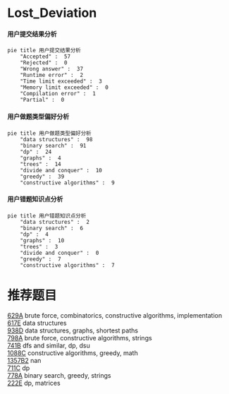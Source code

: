 # Lost_Deviation

<!-- tabs:start -->



#### **用户提交结果分析**

```mermaid
pie title 用户提交结果分析
    "Accepted" :  57
    "Rejected" :  0
    "Wrong answer" :  37
    "Runtime error" :  2
    "Time limit exceeded" :  3
    "Memory limit exceeded" :  0
    "Compilation error" :  1
    "Partial" :  0
```

#### **用户做题类型偏好分析**

```mermaid
pie title 用户做题类型偏好分析
    "data structures" :  98
    "binary search" :  91
    "dp" :  24
    "graphs" :  4
    "trees" :  14
    "divide and conquer" :  10
    "greedy" :  39
    "constructive algorithms" :  9
```
#### **用户错题知识点分析**

```mermaid
pie title 用户错题知识点分析
    "data structures" :  2
    "binary search" :  6
    "dp" :  4
    "graphs" :  10
    "trees" :  3
    "divide and conquer" :  0
    "greedy" :  7
    "constructive algorithms" :  7
```



<!-- tabs:end -->
# 推荐题目
[629A](https://codeforces.com/contest/629/problem/A)		brute force,
                        combinatorics,
                        constructive algorithms,
                        implementation		  
[617E](https://codeforces.com/contest/617/problem/E)		data structures		  
[938D](https://codeforces.com/contest/938/problem/D)		data structures,
                        graphs,
                        shortest paths		  
[798A](https://codeforces.com/contest/798/problem/A)		brute force,
                        constructive algorithms,
                        strings		  
[741B](https://codeforces.com/contest/741/problem/B)		dfs and similar,
                        dp,
                        dsu		  
[1088C](https://codeforces.com/contest/1088/problem/C)		constructive algorithms,
                        greedy,
                        math		  
[1357B2](https://codeforces.com/contest/1357B/problem/2)		nan		  
[711C](https://codeforces.com/contest/711/problem/C)		dp		  
[778A](https://codeforces.com/contest/778/problem/A)		binary search,
                        greedy,
                        strings		  
[222E](https://codeforces.com/contest/222/problem/E)		dp,
                        matrices		  
